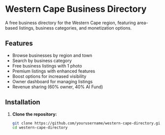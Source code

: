 # Western Cape Business Directory

A free business directory for the Western Cape region, featuring area-based listings, business categories, and monetization options.

## Features

- Browse businesses by region and town
- Search by business category
- Free business listings with 1 photo
- Premium listings with enhanced features
- Boost options for increased visibility
- Owner dashboard for managing listings
- Revenue sharing (60% owner, 40% AI Fund)

## Installation

1. **Clone the repository:**
   ```bash
   git clone https://github.com/yourusername/western-cape-directory.git
   cd western-cape-directory
